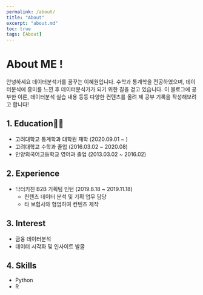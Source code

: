 ```yaml
---
permalink: /about/
title: "About"
excerpt: "about.md"
toc: true
tags: [About]
---
```


# About ME !
안녕하세요 데이터분석가를 꿈꾸는 이혜원입니다. 수학과 통계학을 전공하였으며, 데이터분석에 흥미를 느낀 후 데이터분석가가 되기 위한 길을 걷고 있습니다. 이 블로그에 공부한 이론, 데이터분석 실습 내용 등등 다양한 컨텐츠를 올려 제 공부 기록을 작성해보려고 합니다!

## 1. Education👩‍🎓
 + 고려대학교 통계학과 대학원 재학 (2020.09.01 ~ )
 + 고려대학교 수학과 졸업 (2016.03.02 ~ 2020.08)
 + 안양외국어고등학교 영어과 졸업 (2013.03.02 ~ 2016.02)


 ## 2. Experience
 + 닥터키친 B2B 기획팀 인턴 (2019.8.18 ~ 2019.11.18)
   - 컨텐츠 데이터 분석 및 기획 업무 담당
   - 타 보험사와 협업하여 컨텐츠 제작
   

 ## 3. Interest
 + 금융 데이터분석
 + 데이터 시각화 및 인사이트 발굴
 
 
 ## 4. Skills
 + Python
 + R

